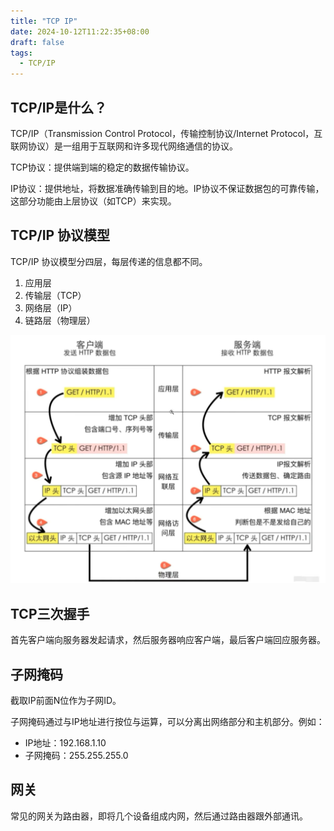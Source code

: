 ```yaml
---
title: "TCP IP"
date: 2024-10-12T11:22:35+08:00
draft: false
tags:
  - TCP/IP
---
```



## TCP/IP是什么？
TCP/IP（Transmission Control Protocol，传输控制协议/Internet Protocol，互联网协议）是一组用于互联网和许多现代网络通信的协议。

TCP协议：提供端到端的稳定的数据传输协议。

IP协议：提供地址，将数据准确传输到目的地。IP协议不保证数据包的可靠传输，这部分功能由上层协议（如TCP）来实现。


## TCP/IP 协议模型
TCP/IP 协议模型分四层，每层传递的信息都不同。
1. 应用层
2. 传输层（TCP）
3. 网络层（IP）
4. 链路层（物理层）
 
![TCP-IP.png](TCP-IP.png)

## TCP三次握手
首先客户端向服务器发起请求，然后服务器响应客户端，最后客户端回应服务器。

## 子网掩码
截取IP前面N位作为子网ID。

子网掩码通过与IP地址进行按位与运算，可以分离出网络部分和主机部分。例如：
- IP地址：192.168.1.10
- 子网掩码：255.255.255.0

## 网关
常见的网关为路由器，即将几个设备组成内网，然后通过路由器跟外部通讯。





